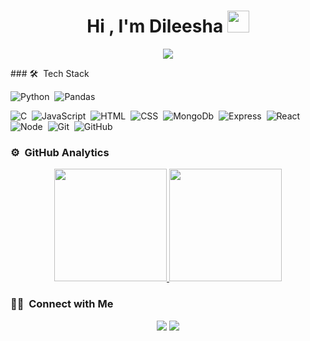 <h1 align="center">Hi , I'm Dileesha <img src="https://media.giphy.com/media/TEnXkcsHrP4YedChhA/giphy.gif" width="35"></h1>
<p align="center">
  <a href="https://github.com/DenverCoder1/readme-typing-svg"><img src="https://readme-typing-svg.herokuapp.com?lines=Software+Developer;Full+Stack+Developer;ML%20|%20Algorithms%20|%20OOP%20;Always%20learning%20new%20things&center=true&width=500&height=50"></a>
</p>
### 🛠 &nbsp;Tech Stack

![Python](https://img.shields.io/badge/-Python-05122A?style=flat&logo=python)&nbsp;
![Pandas](https://img.shields.io/badge/pandas-%23150458.svg?style=flat&logo=pandas&logoColor=white)


![C](https://img.shields.io/badge/-C-05122A?style=flat&logo=C&logoColor=A8B9CC)&nbsp;
![JavaScript](https://img.shields.io/badge/-JavaScript-05122A?style=flat&logo=javascript)&nbsp;
![HTML](https://img.shields.io/badge/-HTML-05122A?style=flat&logo=HTML5)&nbsp;
![CSS](https://img.shields.io/badge/-CSS-05122A?style=flat&logo=CSS3&logoColor=1572B6)&nbsp;
![MongoDb](https://img.shields.io/badge/MongoDB-darkgreen?logo=MongoDB)&nbsp;
![Express](https://img.shields.io/badge/Express-black?logo=express)&nbsp;
![React](https://img.shields.io/badge/Express-black?logo=express)&nbsp;
![Node](https://img.shields.io/badge/Express-black?logo=express)&nbsp;
![Git](https://img.shields.io/badge/-Git-05122A?style=flat&logo=git)&nbsp;
![GitHub](https://img.shields.io/badge/-GitHub-05122A?style=flat&logo=github)&nbsp;


### ⚙️ &nbsp;GitHub Analytics

<p align="center">
<a href="https://github.com/JKoriginal">
  <img height="180em" src="https://github-readme-stats-eight-theta.vercel.app/api?username=JKoriginal&show_icons=true&theme=algolia&include_all_commits=true&count_private=true"/>
  <img height="180em" src="https://github-readme-stats-eight-theta.vercel.app/api/top-langs/?username=JKoriginal&layout=compact&langs_count=8&theme=algolia&include_all_commits=true&count_private=true"/>
</a>
</p>
  
  ### 🤝🏻 &nbsp;Connect with Me

<p align="center">
<a href="https://www.linkedin.com/in/dileesha-lakshan53/"><img src="https://img.shields.io/badge/-Dileesha-0077B5?style=flat&logo=Linkedin&logoColor=white"/></a>
<a href="mailto:dileeshalakshanlg@gmail.com"><img src="https://img.shields.io/badge/-dileeshalakshanlg@gmail.com-D14836?style=flat&logo=Gmail&logoColor=white"/></a>
</p>
